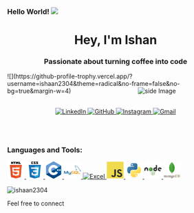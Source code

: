   ### Hello World!  <img src="https://github.com/sciencepal/sciencepal/blob/master/assets/Hi.gif" width="29px">

  <h1 align="center">Hey, I'm Ishan </h1>
<h3 align="center">Passionate about turning coffee into code</h3>
![](https://github-profile-trophy.vercel.app/?username=ishaan2304&theme=radical&no-frame=false&no-bg=true&margin-w=4)
<img src="https://github.com/sciencepal/sciencepal/blob/master/assets/life_balance.gif" alt="side Image" align="right" width="200" height="auto" />
<br>
<br>
<p align="center">
  <a href="https://www.linkedin.com/in/ishan-nalawade/" target="_blank">
    <img src="https://cdn.jsdelivr.net/npm/simple-icons@v3/icons/linkedin.svg" alt="LinkedIn" width="40" height="40"/>
  </a> 
  <a href="https://github.com/ishaan2304" target="_blank">
    <img src="https://cdn.jsdelivr.net/npm/simple-icons@v3/icons/github.svg" alt="GitHub" width="40" height="40"/>
  </a> 
  <a href="https://www.instagram.com/_ishaan__99/" target="_blank">
    <img src="https://cdn.jsdelivr.net/npm/simple-icons@v3/icons/instagram.svg" alt="Instagram" width="40" height="40"/>
      <a href="mailto:ishannalawade9565@gmail.com" target="_blank">
    <img src="https://cdn.jsdelivr.net/npm/simple-icons@v3/icons/gmail.svg" alt="Gmail" width="40" height="40"/>
  </a> 
  </p>
<p align="left">
</p>
    <br>
    <br>
<h3 align="left">Languages and Tools:</h3>
<a href="https://www.w3.org/html/" target="_blank" rel="noreferrer"> 
  <img src="https://raw.githubusercontent.com/devicons/devicon/master/icons/html5/html5-original-wordmark.svg" alt="html5" width="40" height="40"/> 
</a>
<a href="https://www.w3.org/Style/CSS/" target="_blank" rel="noreferrer"> 
  <img src="https://raw.githubusercontent.com/devicons/devicon/master/icons/css3/css3-original-wordmark.svg" alt="css3" width="40" height="40"/> 
</a>

<a href="https://www.w3schools.com/cpp/" target="_blank" rel="noreferrer"> 
  <img src="https://raw.githubusercontent.com/devicons/devicon/master/icons/cplusplus/cplusplus-original.svg" alt="cplusplus" width="40" height="40"/> 
</a>
<a href="https://www.mysql.com/" target="_blank" rel="noreferrer"> 
  <img src="https://raw.githubusercontent.com/devicons/devicon/master/icons/mysql/mysql-original-wordmark.svg" alt="mysql" width="40" height="40"/> 
</a>
<a href="https://example.com/excel-profile" target="_blank">
  <img src="https://cdn.jsdelivr.net/npm/simple-icons@v3/icons/microsoftexcel.svg" alt="Excel" width="40" height="40"/>
</a>
<a href="https://developer.mozilla.org/en-US/docs/Web/JavaScript" target="_blank" rel="noreferrer"> 
  <img src="https://raw.githubusercontent.com/devicons/devicon/master/icons/javascript/javascript-original.svg" alt="javascript" width="40" height="40"/> 
</a>

<a href="https://www.python.org" target="_blank" rel="noreferrer"> 
  <img src="https://raw.githubusercontent.com/devicons/devicon/master/icons/python/python-original.svg" alt="python" width="40" height="40"/> 
</a>

<a href="https://nodejs.org/" target="_blank" rel="noreferrer"> 
  <img src="https://raw.githubusercontent.com/devicons/devicon/master/icons/nodejs/nodejs-original-wordmark.svg" alt="nodejs" width="40" height="40"/> 
</a>

<a href="https://www.mongodb.com/" target="_blank" rel="noreferrer"> 
  <img src="https://raw.githubusercontent.com/devicons/devicon/master/icons/mongodb/mongodb-original-wordmark.svg" alt="mongodb" width="40" height="40"/> 
</a>
<p><img align="center" src="https://github-readme-streak-stats.herokuapp.com/?user=ishaan2304" alt="ishaan2304" /></p>
Feel free to connect

